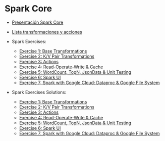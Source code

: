 # Spark Core

* [Presentación Spark Core](./spark_core.pdf)
* [Lista transformaciones y acciones](./lista_acciones_y_transformacion.pdf)
* Spark Exercises:
    - [Exercise 1: Base Transformations](./base_spark_project/src/main/scala/io/keepcoding/spark/exercise1)
    - [Exercise 2: K/V Pair Transformations](./base_spark_project/src/main/scala/io/keepcoding/spark/exercise2)
    - [Exercise 3: Actions](./base_spark_project/src/main/scala/io/keepcoding/spark/exercise3)
    - [Exercise 4: Read-Operate-Write & Cache](./base_spark_project/src/main/scala/io/keepcoding/spark/exercise4)
    - [Exercise 5: WordCount, TopN, JsonData & Unit Testing](./base_spark_project/src/main/scala/io/keepcoding/spark/exercise5)
    - [Exercise 6: Spark UI](./exercise6.md)
    - [Exercise 7: Spark with Google Cloud: Dataproc & Google File System](./exercise7.md)

* Spark Exercises Solutions:
    - [Exercise 1: Base Transformations](./base_spark_project_solutions/src/main/scala/io/keepcoding/spark/exercise1)
    - [Exercise 2: K/V Pair Transformations](./base_spark_project_solutions/src/main/scala/io/keepcoding/spark/exercise2)
    - [Exercise 3: Actions](./base_spark_project_solutions/src/main/scala/io/keepcoding/spark/exercise3)
    - [Exercise 4: Read-Operate-Write & Cache](./base_spark_project_solutions/src/main/scala/io/keepcoding/spark/exercise4)
    - [Exercise 5: WordCount, TopN, JsonData & Unit Testing](./base_spark_project_solutions/src/main/scala/io/keepcoding/spark/exercise5)
    - [Exercise 6: Spark UI](./exercise6.md)
    - [Exercise 7: Spark with Google Cloud: Dataproc & Google File System](./exercise7.md)